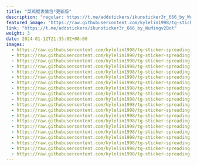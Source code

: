 ```yaml
---
title: "菜鸡鲲表情包³更新版"
description: "regular: https://t.me/addstickers/ikunsticker3r_666_by_WuMingv2Bot"
featured_image: "https://raw.githubusercontent.com/kylelin1998/tg-sticker-spreading-worldwide-images/main/img/f8df2702-e643-4fef-bf95-cd6ce104705f.jpg"
link: "https://t.me/addstickers/ikunsticker3r_666_by_WuMingv2Bot"
weight: 3
date: 2024-01-12T21:35:02+08:00
images:
  - https://raw.githubusercontent.com/kylelin1998/tg-sticker-spreading-worldwide-images/main/img/f8df2702-e643-4fef-bf95-cd6ce104705f.jpg
  - https://raw.githubusercontent.com/kylelin1998/tg-sticker-spreading-worldwide-images/main/img/5dbf5030-c5b6-4cd4-97cd-bef7ce3d60d8.jpg
  - https://raw.githubusercontent.com/kylelin1998/tg-sticker-spreading-worldwide-images/main/img/b4c16f0f-e956-4467-a75a-7427e5935439.jpg
  - https://raw.githubusercontent.com/kylelin1998/tg-sticker-spreading-worldwide-images/main/img/86ac682a-5380-4ba2-93ae-e86186531060.jpg
  - https://raw.githubusercontent.com/kylelin1998/tg-sticker-spreading-worldwide-images/main/img/9d7884ae-02fd-44c0-a600-0f000a2906c2.jpg
  - https://raw.githubusercontent.com/kylelin1998/tg-sticker-spreading-worldwide-images/main/img/0d5daa35-17e0-44b8-be8d-bf9a97d77e5f.jpg
  - https://raw.githubusercontent.com/kylelin1998/tg-sticker-spreading-worldwide-images/main/img/b8c3e1b7-eebc-42df-b0aa-be793c46c975.jpg
  - https://raw.githubusercontent.com/kylelin1998/tg-sticker-spreading-worldwide-images/main/img/19c02ba3-af29-450d-9665-b8057d991554.jpg
  - https://raw.githubusercontent.com/kylelin1998/tg-sticker-spreading-worldwide-images/main/img/903719a9-13e6-4496-a9f2-d0a496e75e64.jpg
  - https://raw.githubusercontent.com/kylelin1998/tg-sticker-spreading-worldwide-images/main/img/da4c1f7b-e84b-4658-ad57-2b0b7a7cae57.jpg
  - https://raw.githubusercontent.com/kylelin1998/tg-sticker-spreading-worldwide-images/main/img/0634c2c0-93d5-43c8-be69-d33aa9f480c8.jpg
  - https://raw.githubusercontent.com/kylelin1998/tg-sticker-spreading-worldwide-images/main/img/42ae735a-1169-4fae-91f6-cdc3e085c1b8.jpg
  - https://raw.githubusercontent.com/kylelin1998/tg-sticker-spreading-worldwide-images/main/img/66086e8f-af50-4e47-ab84-3d963bb186a8.jpg
  - https://raw.githubusercontent.com/kylelin1998/tg-sticker-spreading-worldwide-images/main/img/4f99c9f7-8ecb-450b-ab72-ee3c87088a60.jpg
  - https://raw.githubusercontent.com/kylelin1998/tg-sticker-spreading-worldwide-images/main/img/93f7bb6f-c956-46ab-83d4-ff194f976d9b.jpg
  - https://raw.githubusercontent.com/kylelin1998/tg-sticker-spreading-worldwide-images/main/img/afd3e5c4-4f32-4439-a8ce-8dd71f7dd881.jpg
  - https://raw.githubusercontent.com/kylelin1998/tg-sticker-spreading-worldwide-images/main/img/bd11aa56-6220-4fe8-b605-8236a0f6e197.jpg
  - https://raw.githubusercontent.com/kylelin1998/tg-sticker-spreading-worldwide-images/main/img/653fce30-001d-4882-a37a-2fce53a370c4.jpg
  - https://raw.githubusercontent.com/kylelin1998/tg-sticker-spreading-worldwide-images/main/img/9721327c-e441-472b-8118-a5b18c3f909f.jpg
  - https://raw.githubusercontent.com/kylelin1998/tg-sticker-spreading-worldwide-images/main/img/00682be1-21bb-41b8-93b9-f5ffe6447249.jpg
---
```

